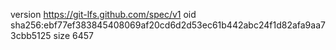 version https://git-lfs.github.com/spec/v1
oid sha256:ebf77ef383845408069af20cd6d2d53ec61b442abc24f1d82afa9aa73cbb5125
size 6457
